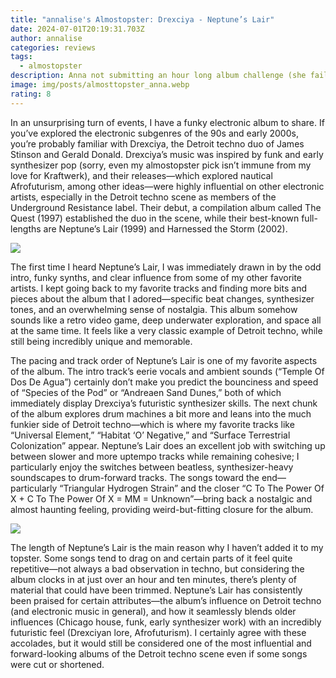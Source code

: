 ```yaml
---
title: "annalise's Almostopster: Drexciya - Neptune’s Lair"
date: 2024-07-01T20:19:31.703Z
author: annalise
categories: reviews
tags:
  - almostopster
description: Anna not submitting an hour long album challenge (she fails)
image: img/posts/almosttopster_anna.webp
rating: 8
---
```

<!--StartFragment-->

In an unsurprising turn of events, I have a funky electronic album to share. If you’ve explored the electronic subgenres of the 90s and early 2000s, you’re probably familiar with Drexciya, the Detroit techno duo of James Stinson and Gerald Donald. Drexciya’s music was inspired by funk and early synthesizer pop (sorry, even my almostopster pick isn’t immune from my love for Kraftwerk), and their releases—which explored nautical Afrofuturism, among other ideas—were highly influential on other electronic artists, especially in the Detroit techno scene as members of the Underground Resistance label. Their debut, a compilation album called The Quest (1997) established the duo in the scene, while their best-known full-lengths are Neptune’s Lair (1999) and Harnessed the Storm (2002).

<!--StartFragment-->

![](https://media.pitchfork.com/photos/5929aa235e6ef9596932152b/master/w_1280%2Cc_limit/0528b0a2.jpg)

<!--EndFragment-->

The first time I heard Neptune’s Lair, I was immediately drawn in by the odd intro, funky synths, and clear influence from some of my other favorite artists. I kept going back to my favorite tracks and finding more bits and pieces about the album that I adored—specific beat changes, synthesizer tones, and an overwhelming sense of nostalgia. This album somehow sounds like a retro video game, deep underwater exploration, and space all at the same time. It feels like a very classic example of Detroit techno, while still being incredibly unique and memorable.

The pacing and track order of Neptune’s Lair is one of my favorite aspects of the album. The intro track’s eerie vocals and ambient sounds (“Temple Of Dos De Agua”) certainly don’t make you predict the bounciness and speed of “Species of the Pod” or “Andreaen Sand Dunes,” both of which immediately display Drexciya’s futuristic synthesizer skills. The next chunk of the album explores drum machines a bit more and leans into the much funkier side of Detroit techno—which is where my favorite tracks like “Universal Element,” “Habitat ‘O’ Negative,” and “Surface Terrestrial Colonization” appear. Neptune’s Lair does an excellent job with switching up between slower and more uptempo tracks while remaining cohesive; I particularly enjoy the switches between beatless, synthesizer-heavy soundscapes to drum-forward tracks. The songs toward the end—particularly “Triangular Hydrogen Strain” and the closer “C To The Power Of X + C To The Power Of X = MM = Unknown”—bring back a nostalgic and almost haunting feeling, providing weird-but-fitting closure for the album.

![](img/posts/drex.jpg)

The length of Neptune’s Lair is the main reason why I haven’t added it to my topster. Some songs tend to drag on and certain parts of it feel quite repetitive—not always a bad observation in techno, but considering the album clocks in at just over an hour and ten minutes, there’s plenty of material that could have been trimmed. Neptune’s Lair has consistently been praised for certain attributes—the album’s influence on Detroit techno (and electronic music in general), and how it seamlessly blends older influences (Chicago house, funk, early synthesizer work) with an incredibly futuristic feel (Drexciyan lore, Afrofuturism). I certainly agree with these accolades, but it would still be considered one of the most influential and forward-looking albums of the Detroit techno scene even if some songs were cut or shortened.

<!--EndFragment-->